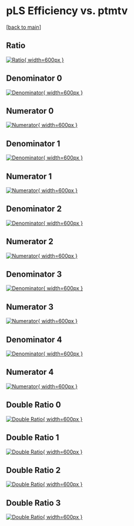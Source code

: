 # pLS Efficiency vs. ptmtv

[[back to main](./)]



## Ratio

[![Ratio](../mtv/var/pLS_loweta_321_-1_eff_ptmtv.png){ width=600px }](../mtv/var/pLS_loweta_321_-1_eff_ptmtv.pdf)

## Denominator 0

[![Denominator](../mtv/den/pLS_loweta_321_-1_eff_ptmtv_den0.png){ width=600px }](../mtv/den/pLS_loweta_321_-1_eff_ptmtv_den0.pdf)

## Numerator 0

[![Numerator](../mtv/num/pLS_loweta_321_-1_eff_ptmtv_num0.png){ width=600px }](../mtv/num/pLS_loweta_321_-1_eff_ptmtv_num0.pdf)

## Denominator 1

[![Denominator](../mtv/den/pLS_loweta_321_-1_eff_ptmtv_den1.png){ width=600px }](../mtv/den/pLS_loweta_321_-1_eff_ptmtv_den1.pdf)

## Numerator 1

[![Numerator](../mtv/num/pLS_loweta_321_-1_eff_ptmtv_num1.png){ width=600px }](../mtv/num/pLS_loweta_321_-1_eff_ptmtv_num1.pdf)

## Denominator 2

[![Denominator](../mtv/den/pLS_loweta_321_-1_eff_ptmtv_den2.png){ width=600px }](../mtv/den/pLS_loweta_321_-1_eff_ptmtv_den2.pdf)

## Numerator 2

[![Numerator](../mtv/num/pLS_loweta_321_-1_eff_ptmtv_num2.png){ width=600px }](../mtv/num/pLS_loweta_321_-1_eff_ptmtv_num2.pdf)

## Denominator 3

[![Denominator](../mtv/den/pLS_loweta_321_-1_eff_ptmtv_den3.png){ width=600px }](../mtv/den/pLS_loweta_321_-1_eff_ptmtv_den3.pdf)

## Numerator 3

[![Numerator](../mtv/num/pLS_loweta_321_-1_eff_ptmtv_num3.png){ width=600px }](../mtv/num/pLS_loweta_321_-1_eff_ptmtv_num3.pdf)

## Denominator 4

[![Denominator](../mtv/den/pLS_loweta_321_-1_eff_ptmtv_den4.png){ width=600px }](../mtv/den/pLS_loweta_321_-1_eff_ptmtv_den4.pdf)

## Numerator 4

[![Numerator](../mtv/num/pLS_loweta_321_-1_eff_ptmtv_num4.png){ width=600px }](../mtv/num/pLS_loweta_321_-1_eff_ptmtv_num4.pdf)

## Double Ratio 0

[![Double Ratio](../mtv/ratio/pLS_loweta_321_-1_eff_ptmtv_ratio0.png){ width=600px }](../mtv/ratio/pLS_loweta_321_-1_eff_ptmtv_ratio0.pdf)

## Double Ratio 1

[![Double Ratio](../mtv/ratio/pLS_loweta_321_-1_eff_ptmtv_ratio1.png){ width=600px }](../mtv/ratio/pLS_loweta_321_-1_eff_ptmtv_ratio1.pdf)

## Double Ratio 2

[![Double Ratio](../mtv/ratio/pLS_loweta_321_-1_eff_ptmtv_ratio2.png){ width=600px }](../mtv/ratio/pLS_loweta_321_-1_eff_ptmtv_ratio2.pdf)

## Double Ratio 3

[![Double Ratio](../mtv/ratio/pLS_loweta_321_-1_eff_ptmtv_ratio3.png){ width=600px }](../mtv/ratio/pLS_loweta_321_-1_eff_ptmtv_ratio3.pdf)

